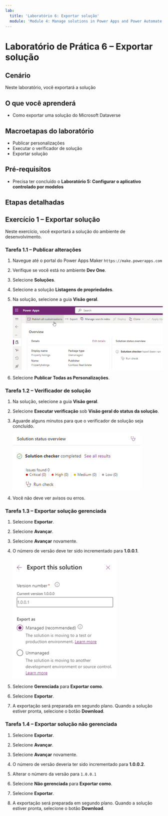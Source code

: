 ```yaml
---
lab:
  title: 'Laboratório 6: Exportar solução'
  module: 'Module 4: Manage solutions in Power Apps and Power Automate'
---
```


# Laboratório de Prática 6 – Exportar solução

## Cenário

Neste laboratório, você exportará a solução

## O que você aprenderá

- Como exportar uma solução do Microsoft Dataverse

## Macroetapas do laboratório

- Publicar personalizações
- Executar o verificador de solução
- Exportar solução
  
## Pré-requisitos

- Precisa ter concluído o **Laboratório 5: Configurar o aplicativo controlado por modelos**

## Etapas detalhadas

## Exercício 1 – Exportar solução

Neste exercício, você exportará a solução do ambiente de desenvolvimento.

### Tarefa 1.1 – Publicar alterações

1. Navegue até o portal do Power Apps Maker `https://make.powerapps.com`

1. Verifique se você está no ambiente **Dev One**.

1. Selecione **Soluções**.

1. Selecione a solução **Listagens de propriedades**.

1. Na solução, selecione a guia **Visão geral**.

    ![Página de visão geral da solução.](../media/solution-overview.png)

1. Selecione **Publicar Todas as Personalizações**.

### Tarefa 1.2 – Verificador de solução

1. Na solução, selecione a guia **Visão geral**.

1. Selecione **Executar verificação** sob **Visão geral do status da solução**.

1. Aguarde alguns minutos para que o verificador de solução seja concluído.

    ![Página de resultados do verificador de solução.](../media/solution-checker.png)

1. Você não deve ver avisos ou erros.

### Tarefa 1.3 – Exportar solução gerenciada

1. Selecione **Exportar**.

1. Selecione **Avançar**.

1. Selecione **Avançar** novamente.

1. O número de versão deve ter sido incrementado para **1.0.0.1**.

    ![Exporte o painel da solução.](../media/export-solution.png)

1. Selecione **Gerenciada** para **Exportar como**.

1. Selecione **Exportar**.

1. A exportação será preparada em segundo plano. Quando a solução estiver pronta, selecione o botão **Download**.

### Tarefa 1.4 – Exportar solução não gerenciada

1. Selecione **Exportar**.

1. Selecione **Avançar**.

1. Selecione **Avançar** novamente.

1. O número de versão deveria ter sido incrementado para **1.0.0.2**.

1. Alterar o número da versão para `1.0.0.1`

1. Selecione **Não gerenciada** para **Exportar como**.

1. Selecione **Exportar**.

1. A exportação será preparada em segundo plano. Quando a solução estiver pronta, selecione o botão **Download**.
